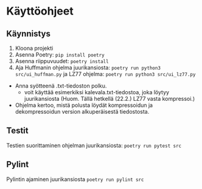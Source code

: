 # Käyttöohjeet

## Käynnistys
1. Kloona projekti
2. Asenna Poetry: ```pip install poetry```
3. Asenna riippuvuudet: ```poetry install```
4. Aja Huffmanin ohjelma juurikansiosta: ```poetry run python3 src/ui_huffman.py``` ja LZ77 ohjelma: ```poetry run python3 src/ui_lz77.py```
 - Anna syötteenä .txt-tiedoston polku.
    - voit käyttää esimerkiksi kalevala.txt-tiedostoa, joka löytyy juurikansiosta (Huom. Tällä hetkellä (22.2.) LZ77 vasta kompressoi.)
 - Ohjelma kertoo, mistä polusta löydät kompressoidun ja dekompressoidun version alkuperäisestä tiedostosta. 
 
## Testit
Testien suorittaminen ohjelman juurikansiosta: ```poetry run pytest src```

## Pylint
Pylintin ajaminen juurikansiosta ```poetry run pylint src```

